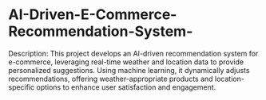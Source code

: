 # AI-Driven-E-Commerce-Recommendation-System-
Description: This project develops an AI-driven recommendation system for e-commerce, leveraging real-time weather and location data to provide personalized suggestions. Using machine learning, it dynamically adjusts recommendations, offering weather-appropriate products and location-specific options to enhance user satisfaction and engagement.
